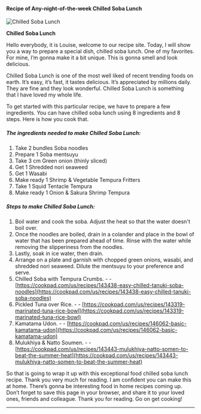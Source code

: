             

#### Recipe of Any-night-of-the-week Chilled Soba Lunch

![Chilled Soba Lunch](https://img-global.cpcdn.com/recipes/5712520183545856/751x532cq70/chilled-soba-lunch-recipe-main-photo.jpg)

**Chilled Soba Lunch**

Hello everybody, it is Louise, welcome to our recipe site. Today, I will show you a way to prepare a special dish, chilled soba lunch. One of my favorites. For mine, I’m gonna make it a bit unique. This is gonna smell and look delicious.

Chilled Soba Lunch is one of the most well liked of recent trending foods on earth. It’s easy, it’s fast, it tastes delicious. It’s appreciated by millions daily. They are fine and they look wonderful. Chilled Soba Lunch is something that I have loved my whole life.

To get started with this particular recipe, we have to prepare a few ingredients. You can have chilled soba lunch using 8 ingredients and 8 steps. Here is how you cook that.

##### The ingredients needed to make Chilled Soba Lunch:

1.  Take 2 bundles Soba noodles
2.  Prepare 1 Soba mentsuyu
3.  Take 3 cm Green onion (thinly sliced)
4.  Get 1 Shredded nori seaweed
5.  Get 1 Wasabi
6.  Make ready 1 Shrimp & Vegetable Tempura Fritters
7.  Take 1 Squid Tentacle Tempura
8.  Make ready 1 Onion & Sakura Shrimp Tempura

##### Steps to make Chilled Soba Lunch:

1.  Boil water and cook the soba. Adjust the heat so that the water doesn't boil over.
2.  Once the noodles are boiled, drain in a colander and place in the bowl of water that has been prepared ahead of time. Rinse with the water while removing the slipperiness from the noodles.
3.  Lastly, soak in ice water, then drain.
4.  Arrange on a plate and garnish with chopped green onions, wasabi, and shredded nori seaweed. Dilute the mentsuyu to your preference and serve.
5.  Chilled Soba with Tempura Crumbs. - - [https://cookpad.com/us/recipes/143438-easy-chilled-tanuki-soba-noodles](https://cookpad.com/us/recipes/143438-easy-chilled-tanuki-soba-noodles)
6.  Pickled Tuna over Rice. - - [https://cookpad.com/us/recipes/143319-marinated-tuna-rice-bowl](https://cookpad.com/us/recipes/143319-marinated-tuna-rice-bowl)
7.  Kamatama Udon. - - [https://cookpad.com/us/recipes/146062-basic-kamatama-udon](https://cookpad.com/us/recipes/146062-basic-kamatama-udon)
8.  Mulukhiya & Natto Soumen. - - [https://cookpad.com/us/recipes/143443-mulukhiya-natto-somen-to-beat-the-summer-heat](https://cookpad.com/us/recipes/143443-mulukhiya-natto-somen-to-beat-the-summer-heat)

So that is going to wrap it up with this exceptional food chilled soba lunch recipe. Thank you very much for reading. I am confident you can make this at home. There’s gonna be interesting food in home recipes coming up. Don’t forget to save this page in your browser, and share it to your loved ones, friends and colleague. Thank you for reading. Go on get cooking!

* * *